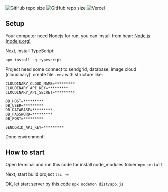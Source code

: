 ![GitHub repo size](https://img.shields.io/github/repo-size/FPT-NMTung/Shopping-Project) ![GitHub repo size](https://img.shields.io/tokei/lines/github/FPT-NMTung/Shopping-Project) ![Vercel](https://img.shields.io/github/deployments/FPT-NMTung/Shopping-Project/production?label=vercel&logo=vercel&logoColor=vercel)

## Setup

Your computer need Nodejs for run, you can install from hear: [Node.js (nodejs.org)](https://nodejs.org/en/)

Next, install TypeScript:

```
npm install -g typescript
```

Project need some connect to sendgrid, database, image cloud (cloudinary). create file `.env` with structure like:

```
CLOUDINARY_CLOUD_NAME=*********
CLOUDINARY_API_KEY=*********
CLOUDINARY_API_SECRET=*********

DB_HOST=*********
DB_USER=*********
DB_DATABASE=*********
DB_PASSWORD=*********
DB_PORT=*********

SENDGRID_API_KEY=*********
```

Done environment!

## How to start

Open terminal and run this code for install node_modules folder `npm install`

Next, start build project `tsc -w`

OK, let start server by this code `npx nodemon dist/app.js`
